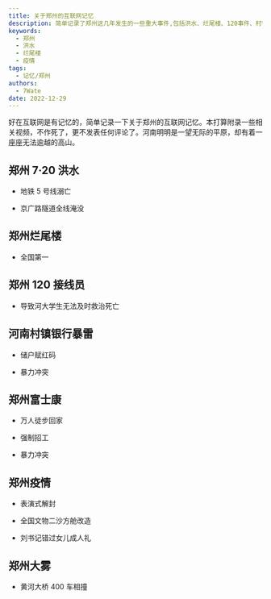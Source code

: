 ```yaml
---
title: 关于郑州的互联网记忆
description: 简单记录了郑州这几年发生的一些重大事件,包括洪水、烂尾楼、120事件、村镇银行危机、富士康事件、疫情管控、大雾引发交通事故等,这些事件多少展现出郑州发展过程中的一些问题。但不作过多评论,郑州仍在艰难前行。
keywords:
  - 郑州
  - 洪水
  - 烂尾楼
  - 疫情
tags:
  - 记忆/郑州
authors:
  - 7Wate
date: 2022-12-29
---
```


好在互联网是有记忆的，简单记录一下关于郑州的互联网记忆。本打算附录一些相关视频，不作死了，更不发表任何评论了。河南明明是一望无际的平原，却有着一座座无法逾越的高山。

## 郑州 7·20 洪水

- 地铁 5 号线溺亡

- 京广路隧道全线淹没

## 郑州烂尾楼

- 全国第一

## 郑州 120 接线员

- 导致河大学生无法及时救治死亡

## 河南村镇银行暴雷

- 储户赋红码

- 暴力冲突

## 郑州富士康

- 万人徒步回家

- 强制招工

- 暴力冲突

## 郑州疫情

- 表演式解封

- 全国文物二沙方舱改造

- 刘书记错过女儿成人礼

## 郑州大雾

- 黄河大桥 400 车相撞
